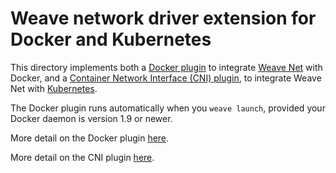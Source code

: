 # Weave network driver extension for Docker and Kubernetes

This directory implements both a 
[Docker plugin](http://docs.docker.com/engine/extend/plugin_api/) to
integrate [Weave Net](http://weave.works/net/) with Docker, and a 
[Container Network Interface (CNI) plugin](https://github.com/appc/cni#cni---the-container-network-interface),
to integrate Weave Net with [Kubernetes](http://kubernetes.io/).

The Docker plugin runs automatically when you `weave launch`, provided your
Docker daemon is version 1.9 or newer.

More detail on the Docker plugin [here](https://www.weave.works/docs/net/latest/plugin/).

More detail on the CNI plugin [here](https://www.weave.works/docs/net/latest/cni-plugin/).
